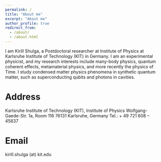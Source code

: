 ```yaml
---
permalink: /
title: "About me"
excerpt: "About me"
author_profile: true
redirect_from: 
  - /about/
  - /about.html
---
```


I am Kirill Shulga, a Postdoctoral researcher at Institute of Physics at Karlsruhe Institute of Technology (KIT) in Germany. I am an experimental physicist, and my research interests include many-body physics, quantum coherent effects, metamaterial physics, and more recently the physics of Time.  I study condensed matter physics phenomena in synthetic quantum matter, such as superconducting qubits and photons in cavities. 

Address
======
Karlsruhe Institute of Technology (KIT), Institute of Physics
Wolfgang-Gaede-Str. 1a, Room 116
76131 Karlsruhe, Germany
Tel.: + 49 721 608 – 45837

Email
======
kirill.shulga (at) kit.edu
